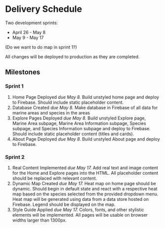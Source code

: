 # Delivery Schedule

Two development sprints:
- April 26 - May 8
- May 9 - May 17

(Do we want to do map in sprint 1?)

All changes will be deployed to production as they are completed.

## Milestones

### Sprint 1

1. Home Page Deployed _due May 8._ Build unstyled home page and deploy to Firebase. Should include static placeholder content.
2. Database Created _due May 8._ Make database in Firebase of all data for marine areas and species in the areas
3. Explore Pages Deployed _due May 8._ Build unstyled Explore page, Marine Area subpage, Marine Area Information subpage, Species subpage, and Species Information subpage and deploy to Firebase. Should include static placeholder content (titles and cards).
4. About Page Deployed _due May 8._ Build unstyled About page and deploy to Firebase.

### Sprint 2

1. Real Content Implemented _due May 17._ Add real text and image content for the Home and Explore pages into the HTML. All placeholder content should be replaced with relevant content.
2. Dynamic Map Created _due May 17._ Heat map on home page should be dynamic. Should begin in default state and react with a respective heat map based on the species selected from the provided dropdown menu. Heat map will be generated using data from a data store hosted on Firebase. Legend should be displayed on the map.
3. Style Guide Applied _due May 17._ Colors, fonts, and other stylistic elements will be implemented. All pages will be usable on browser widths larger than 1300px.
